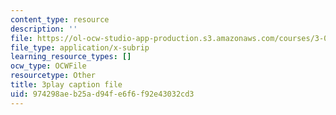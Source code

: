 ```yaml
---
content_type: resource
description: ''
file: https://ol-ocw-studio-app-production.s3.amazonaws.com/courses/3-091-introduction-to-solid-state-chemistry-fall-2018/974298aeb25ad94fe6f6f92e43032cd3_wFuIzicEWD8.srt
file_type: application/x-subrip
learning_resource_types: []
ocw_type: OCWFile
resourcetype: Other
title: 3play caption file
uid: 974298ae-b25a-d94f-e6f6-f92e43032cd3
---
```

